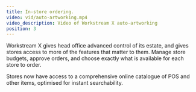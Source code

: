 ```yaml
---
title: In-store ordering.
video: vid/auto-artworking.mp4
video_description: Video of Workstream X auto-artworking
position: 3
---
```

Workstream X gives head office advanced control of its estate, and gives stores access to more of the features that matter to them. Manage store budgets, approve orders, and choose exactly what is available for each store to order.

Stores now have access to a comprehensive online catalogue of POS and other items, optimised for instant searchability.
